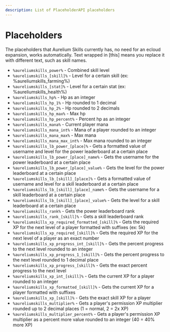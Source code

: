```yaml
---
description: List of PlaceholderAPI placeholders
---
```


# Placeholders

The placeholders that Aurelium Skills currently has, no need for an ecloud expansion, works automatically. Text wrapped in \[this\] means you replace it with different text, such as skill names.

* `%aureliumskills_power%` - Combined skill level
* `%aureliumskills_[skill]%` - Level for a certain skill \(ex: %aureliumskills\_farming%\)
* `%aureliumskills_[stat]%` - Level for a certain stat \(ex: %aureliumskills\_health%\)
* `%aureliumskills_hp%` - Hp as an integer
* `%aureliumskills_hp_1%` - Hp rounded to 1 decimal
* `%aureliumskills_hp_2%` - Hp rounded to 2 decimals
* `%aureliumskills_hp_max%` - Max hp
* `%aureliumskills_hp_percent%` - Percent hp as an integer
* `%aureliumskills_mana%` - Current player mana
* `%aureliumskills_mana_int%` - Mana of a player rounded to an integer  
* `%aureliumskills_mana_max%` - Max mana
* `%aureliumskills_mana_max_int%` - Max mana rounded to an integer
* `%aureliumskills_lb_power_[place]%` - Gets a formatted value of username and level for the power leaderboard at a certain place
* `%aureliumskills_lb_power_[place]_name%` - Gets the username for the power leaderboard at a certain place
* `%aureliumskills_lb_power_[place]_value%` - Gets the level for the power leaderboard at a certain place
* `%aureliumskills_lb_[skill]_[place]%` - Gets a formatted value of username and level for a skill leaderboard at a certain place
* `%aureliumskills_lb_[skill]_[place]_name%` - Gets the username for a skill leaderboard at a certain place
* `%aureliumskills_lb_[skill]_[place]_value%` - Gets the level for a skill leaderboard at a certain place
* `%aureliumskills_rank%` - Gets the power leaderboard rank
* `%aureliumskills_rank_[skill]%` - Gets a skill leaderboard rank
* `%aureliumskills_xp_required_formatted_[skill]%` - Gets the required XP for the next level of a player formatted with suffixes \(ex: 5k\)
* `%aureliumskills_xp_required_[skill]%` - Gets the required XP for the next level of a player as an exact number
* `%aureliumskills_xp_progress_int_[skill]%` - Gets the percent progress to the next level rounded to an integer
* `%aureliumskills_xp_progress_1_[skill]%` - Gets the percent progress to the next level rounded to 1 decimal place
* `%aureliumskills_xp_progress_[skill]%` - Gets the exact percent progress to the next level
* `%aureliumskills_xp_int_[skill]%` - Gets the current XP for a player rounded to an integer
* `%aureliumskills_xp_formatted_[skill]%` - Gets the current XP for a player formatted with suffixes
* `%aureliumskills_xp_[skill]%` - Gets the exact skill XP for a player
* `%aureliumskills_multiplier%` - Gets a player's permission XP multiplier rounded up to 2 decimal places \(1 = normal, 2 = 2x XP\)
* `%aureliumskills_multiplier_percent%` - Gets a player's permission XP multiplier as a percent more value rounded to an integer \(40 = 40% more XP\)

